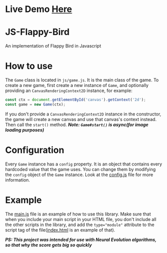 # Live Demo [Here](https://martingithuber.github.io/JS-Flappy-Bird)
# JS-Flappy-Bird
An implementation of Flappy Bird in Javascript

# How to use
The `Game` class is located in `js/game.js`. It is the main class of the game. To create a new game, first create a new instance of `Game`, and optionally providing an `CanvasRenderingContext2D` instance, for example:
```js
const ctx = document.getElementById('canvas').getContext('2d');
const game = new Game(ctx);
```
If you don't provide a `CanvasRenderingContext2D` instance in the constructor, the game will create a new canvas and use that canvas's context instead. Then call the `start()` method. ***Note: `Game#start()` is async(for image loading purposes)***

# Configuration
Every `Game` instance has a `config` property. It is an object that contains every hardcoded value that the game uses. You can change them by modifying the `config` object of the `Game` instance. Look at the [config.js](js/config.js) file for more information.

# Example
The [main.js](js/main.js) file is an example of how to use this library. Make sure that when you include your main script in your HTML file, you don't include all the other scripts in the library, and add the `type="module"` attribute to the script tag of the file([index.html](index.html) is an example of that).

***PS: This project was intended for use with Neural Evolution algorithms, so that why the score gets big so quickly***